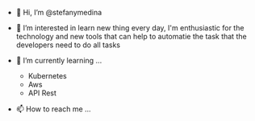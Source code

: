 - 👋 Hi, I’m @stefanymedina
- 👀 I’m interested in learn new thing every day, I'm enthusiastic for the technology and new tools that can help 
to automatie the task that the developers need to do all tasks
- 🌱 I’m currently learning ...
  - Kubernetes
  - Aws
  - API Rest

- 📫 How to reach me ...

<!---
stefanymedina/stefanymedina is a ✨ special ✨ repository because its `README.md` (this file) appears on your GitHub profile.
You can click the Preview link to take a look at your changes.
--->
